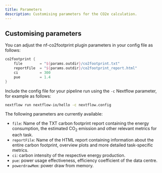```yaml
---
title: Parameters
description: Customising parameters for the CO2e calculation.
---
```


## Customising parameters

You can adjust the nf-co2footprint plugin parameters in your config file as follows:

```groovy title="nextflow.config"
co2footprint {
    file        = "${params.outdir}/co2footprint.txt"
    reportFile  = "${params.outdir}/co2footprint_report.html"
    ci          = 300
    pue         = 1.4
}
```

Include the config file for your pipeline run using the `-c` Nextflow parameter, for example as follows:

```bash
nextflow run nextflow-io/hello -c nextflow.config
```

The following parameters are currently available:

- `file`: Name of the TXT carbon footprint report containing the energy consumption, the estimated CO<sub>2</sub> emission and other relevant metrics for each task.
- `reportFile`: Name of the HTML report containing information about the entire carbon footprint, overview plots and more detailed task-specific metrics.
- `ci`: carbon intensity of the respective energy production.
- `pue`: power usage effectiveness, efficiency coefficient of the data centre.
- `powerdrawMem`: power draw from memory.